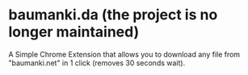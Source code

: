 # baumanki.da (the project is no longer maintained)

A Simple Chrome Extension that allows you to download any file from "baumanki.net" in 1 click (removes 30 seconds wait).
